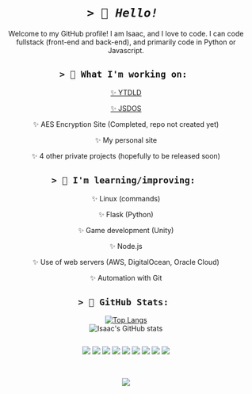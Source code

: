 <div align="center" line-spacing="0"> 

# ***```> 👋 Hello! ```***
Welcome to my GitHub profile!  I am Isaac, and I love to code. I can code fullstack (front-end and back-end), and primarily code in Python or Javascript.

## ```> 🚀 What I'm working on: ```
 <a href="https://github.com/IsaacLK/YTDLD"> <p>✨ YTDLD</p></a>
<a href="https://github.com/IsaacLK/JSDOS"><p>✨ JSDOS</p></a>
<p>✨ AES Encryption Site (Completed, repo not created yet)</p>
<p>✨ My personal site</p>
<p>✨ 4 other private projects (hopefully to be released soon)</p>
  
## ```> 🧠 I'm learning/improving: ```
<p>✨ Linux (commands)</p>
<p>✨ Flask (Python)</p>
<p>✨ Game development (Unity)</p>
<p>✨ Node.js</p>
<p>✨ Use of web servers (AWS, DigitalOcean, Oracle Cloud)</p>
<p>✨ Automation with Git</p>



## ```> 💯 GitHub Stats: ```
[![Top Langs](https://github-readme-stats.vercel.app/api/top-langs/?username=isaaclk&layout=compact&theme=nightowl)](https://github.com/anuraghazra/github-readme-stats)<br>
![Isaac's GitHub stats](https://github-readme-stats.vercel.app/api?username=isaaclk&theme=nightowl&show_icons=true&count_private=true)

<p><img src="https://github-readme-streak-stats.herokuapp.com/?user=isaaclk&theme=nightowl" alt="" /></p>
  


![](https://img.shields.io/badge/Python-14354C?style=for-the-badge&logo=python&logoColor=white) 
![](https://img.shields.io/badge/Flask-000000?style=for-the-badge&logo=flask&logoColor=white)
![](https://img.shields.io/badge/HTML5-E34F26?style=for-the-badge&logo=html5&logoColor=white) 
![](https://img.shields.io/badge/JavaScript-F7DF1E?style=for-the-badge&logo=javascript&logoColor=black) 
![](https://img.shields.io/badge/CSS3-1572B6?style=for-the-badge&logo=css3&logoColor=white) 
![](https://img.shields.io/badge/Node.js-43853D?style=for-the-badge&logo=node.js&logoColor=white) 
![](https://img.shields.io/badge/Amazon_AWS-232F3E?style=for-the-badge&logo=amazon-aws&logoColor=white) 
![](https://img.shields.io/badge/Unity-100000?style=for-the-badge&logo=unity&logoColor=white) 
![](https://img.shields.io/badge/C%23-239120?style=for-the-badge&logo=c-sharp&logoColor=white) 

<br>
  
![](https://komarev.com/ghpvc/?username=IsaacLK&style=for-the-badge&color=001170) 
</div>
<!---
IsaacLK/IsaacLK is a ✨ special ✨ repository because its `README.md` (this file) appears on your GitHub profile.
You can click the Preview link to take a look at your changes.
--->
